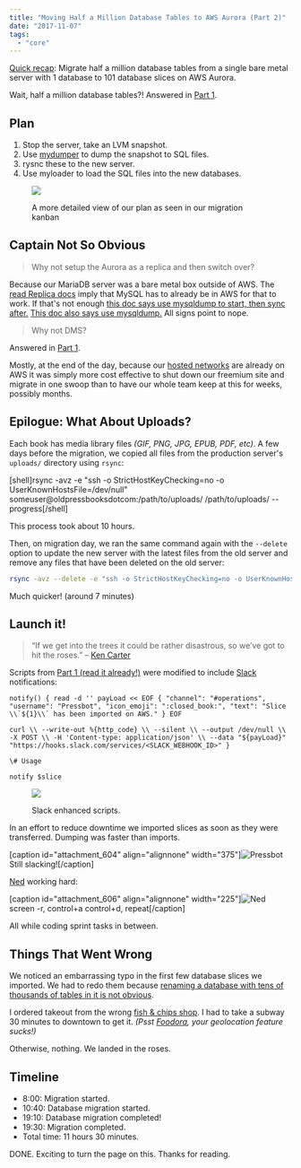 ```yaml
---
title: "Moving Half a Million Database Tables to AWS Aurora (Part 2)"
date: "2017-11-07"
tags: 
  - "core"
---
```


[Quick recap](https://pressbooks.org/blog/2017/10/19/moving-half-a-million-database-tables-to-aws-aurora-part-1/): Migrate half a million database tables from a single bare metal server with 1 database to 101 database slices on AWS Aurora.

Wait, half a million database tables?! Answered in [Part 1](https://pressbooks.org/blog/2017/10/19/moving-half-a-million-database-tables-to-aws-aurora-part-1/).

## Plan

1. Stop the server, take an LVM snapshot.
2. Use [mydumper](https://github.com/maxbube/mydumper) to dump the snapshot to SQL files.
3. rysnc these to the new server.
4. Use myloader to load the SQL files into the new databases.


<figure>

![](/images/Migration-Kanban.png)

<figcaption>A more detailed view of our plan as seen in our migration kanban</figcaption>

</figure>

## Captain Not So Obvious

> Why not setup the Aurora as a replica and then switch over?

Because our MariaDB server was a bare metal box outside of AWS. The [read Replica docs](http://docs.aws.amazon.com/AmazonRDS/latest/UserGuide/Aurora.Migration.RDSMySQL.html) imply that MySQL has to already be in AWS for that to work. If that's not enough [this doc says use mysqldump to start, then sync after.](http://docs.aws.amazon.com/AmazonRDS/latest/UserGuide/MySQL.Procedural.Importing.NonRDSRepl.html) [This doc also says use mysqldump.](http://docs.aws.amazon.com/AmazonRDS/latest/UserGuide/MySQL.Procedural.Importing.External.Repl.html) All signs point to nope.

> Why not DMS?

Answered in [Part 1](https://pressbooks.org/blog/2017/10/19/moving-half-a-million-database-tables-to-aws-aurora-part-1/).

Mostly, at the end of the day, because our [hosted networks](https://pressbooks.education/) are already on AWS it was simply more cost effective to shut down our freemium site and migrate in one swoop than to have our whole team keep at this for weeks, possibly months.

## Epilogue: What About Uploads?

Each book has media library files _(GIF, PNG, JPG, EPUB, PDF, etc)_. A few days before the migration, we copied all files from the production server's `uploads/` directory using `rsync`:

[shell]rsync -avz -e "ssh -o StrictHostKeyChecking=no -o UserKnownHostsFile=/dev/null" someuser@oldpressbooksdotcom:/path/to/uploads/ /path/to/uploads/ --progress[/shell]

This process took about 10 hours.

Then, on migration day, we ran the same command again with the `--delete` option to update the new server with the latest files from the old server and remove any files that have been deleted on the old server:

```bash
rsync -avz --delete -e "ssh -o StrictHostKeyChecking=no -o UserKnownHostsFile=/dev/null" someuser@oldpressbooksdotcom:/path/to/uploads/ /path/to/uploads/ --progress
```

Much quicker! (around 7 minutes)

## Launch it!

> “If we get into the trees it could be rather disastrous, so we’ve got to hit the roses.” – [Ken Carter](http://hnmag.ca/festivals/aiming-for-the-roses-with-devil-at-your-heels/)

Scripts from [Part 1 (read it already!)](https://pressbooks.org/blog/2017/10/19/moving-half-a-million-database-tables-to-aws-aurora-part-1/) were modified to include [Slack](https://slack.com/) notifications:

```
notify() { read -d '' payLoad << EOF { "channel": "#operations", "username": "Pressbot", "icon_emoji": ":closed_book:", "text": "Slice \\`${1}\\` has been imported on AWS." } EOF

curl \\ --write-out %{http_code} \\ --silent \\ --output /dev/null \\ -X POST \\ -H 'Content-type: application/json' \\ --data "${payLoad}" "https://hooks.slack.com/services/<SLACK_WEBHOOK_ID>" }

\# Usage

notify $slice
```

<figure>

![](/images/pressbot-e1510002038580.png)

<figcaption>Slack enhanced scripts.</figcaption>

</figure>

In an effort to reduce downtime we imported slices as soon as they were transferred. Dumping was faster than imports.

[caption id="attachment_604" align="alignnone" width="375"]![Pressbot](/images/pressbot2.png) Still slacking![/caption]

[Ned](https://pressbooks.org/blog/author/ned/) working hard:

[caption id="attachment_606" align="alignnone" width="225"]![Ned](/images/ned-again-225x300.jpg) screen -r, control+a control+d, repeat[/caption]

All while coding sprint tasks in between.

## Things That Went Wrong

We noticed an embarrassing typo in the first few database slices we imported. We had to redo them because [renaming a database with tens of thousands of tables in it is not obvious](https://stackoverflow.com/questions/67093/how-do-i-quickly-rename-a-mysql-database-change-schema-name).

I ordered takeout from the wrong [fish & chips shop](http://www.comptoir21.com/). I had to take a subway 30 minutes to downtown to get it. _(Psst [Foodora](https://www.foodora.ca), your geolocation feature sucks!)_

Otherwise, nothing. We landed in the roses.

## Timeline

- 8:00: Migration started.
- 10:40: Database migration started.
- 19:10: Database migration completed!
- 19:30: Migration completed.
- Total time: 11 hours 30 minutes.

DONE. Exciting to turn the page on this. Thanks for reading.
